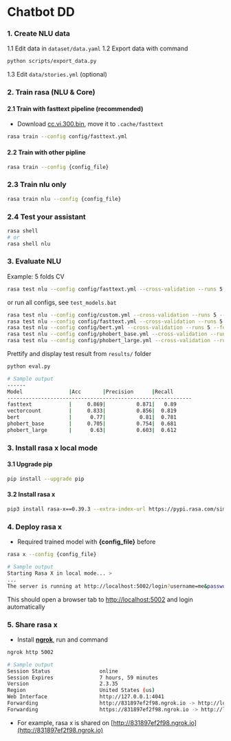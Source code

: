 # Chatbot DD

### 1. Create NLU data

1.1 Edit data in `dataset/data.yaml`
1.2 Export data with command

```bash
python scripts/export_data.py
```

1.3 Edit `data/stories.yml` (optional)

### 2. Train rasa (NLU & Core)

#### 2.1 Train with **fasttext** pipeline (recommended)

- Download [cc.vi.300.bin](https://dl.fbaipublicfiles.com/fasttext/vectors-crawl/cc.vi.300.bin.gz), move it to `.cache/fasttext`

```bash
rasa train --config config/fasttext.yml
```

#### 2.2 Train with other pipline

```bash
rasa train --config {config_file}
```

### 2.3 Train nlu only

```bash
rasa train nlu --config {config_file}
```

### 2.4 Test your assistant

```bash
rasa shell
# or
rasa shell nlu
```

### 3. Evaluate NLU

Example: 5 folds CV

```bash
rasa test nlu --config config/fasttext.yml --cross-validation --runs 5 --fold 5 --out results/fasttext
```

or run all configs, see `test_models.bat`

```bash
rasa test nlu --config config/custom.yml --cross-validation --runs 5 --fold 5 --out results/vectorcount
rasa test nlu --config config/fasttext.yml --cross-validation --runs 5 --fold 5 --out results/fasttext
rasa test nlu --config config/bert.yml --cross-validation --runs 5 --fold 5 --out results/bert
rasa test nlu --config config/phobert_base.yml --cross-validation --runs 5 --fold 5 --out results/phobert_base
rasa test nlu --config config/phobert_large.yml --cross-validation --runs 5 --fold 5 --out results/phobert_large
```

Prettify and display test result from `results/` folder

```bash
python eval.py

# Sample output
------
Model               |Acc       |Precision      |Recall 
------------------------------------------------------------
fasttext            |     0.869|          0.871|   0.89     
vectorcount         |     0.833|          0.856|  0.819     
bert                |      0.77|           0.81|  0.781     
phobert_base        |     0.705|          0.754|  0.681     
phobert_large       |      0.63|          0.603|  0.612 
```

### 3. Install rasa x local mode

#### 3.1 Upgrade pip

```bash
pip install --upgrade pip
```

#### 3.2 Install rasa x

```bash
pip3 install rasa-x==0.39.3 --extra-index-url https://pypi.rasa.com/simple --use-deprecated=legacy-resolver
```

### 4. Deploy rasa x

- Required trained model with **{config_file}** before
```bash
rasa x --config {config_file}

# Sample output
Starting Rasa X in local mode... >
...
The server is running at http://localhost:5002/login?username=me&password=xxxxxxxxx
```
This should open a browser tab to [http://localhost:5002](http://localhost:5002) and login automatically

### 5. Share rasa x

- Install [**ngrok**](https://ngrok.com/download), run and command

```bash
ngrok http 5002

# Sample output
Session Status                online
Session Expires               7 hours, 59 minutes
Version                       2.3.35
Region                        United States (us)
Web Interface                 http://127.0.0.1:4041
Forwarding                    http://831897ef2f98.ngrok.io -> http://localhost:5002
Forwarding                    https://831897ef2f98.ngrok.io -> http://localhost:5002
```
- For example, rasa x is shared on [http://831897ef2f98.ngrok.io](http://831897ef2f98.ngrok.io)
